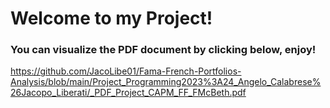 # Welcome to my Project!
### You can visualize the PDF document by clicking below, enjoy!

https://github.com/JacoLibe01/Fama-French-Portfolios-Analysis/blob/main/Project_Programming2023%3A24_Angelo_Calabrese%26Jacopo_Liberati/_PDF_Project_CAPM_FF_FMcBeth.pdf
